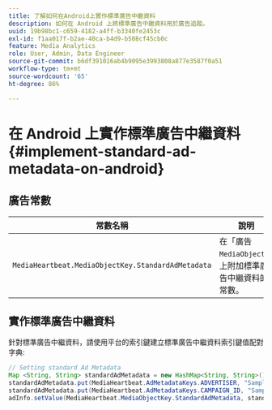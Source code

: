 ```yaml
---
title: 了解如何在Android上實作標準廣告中繼資料
description: 如何在 Android 上將標準廣告中繼資料用於廣告追蹤。
uuid: 19b98bc1-c659-4182-a4ff-b3340fe2453c
exl-id: f1aa017f-b2ae-40ca-b4d9-b508cf45cb0c
feature: Media Analytics
role: User, Admin, Data Engineer
source-git-commit: b6df391016ab4b9095e3993808a877e3587f0a51
workflow-type: tm+mt
source-wordcount: '65'
ht-degree: 86%

---
```


# 在 Android 上實作標準廣告中繼資料{#implement-standard-ad-metadata-on-android}

## 廣告常數

| 常數名稱 | 說明 |
|---|---|
| `MediaHeartbeat.MediaObjectKey.StandardAdMetadata` | 在「廣告 `MediaObject`」上附加標準廣告中繼資料的常數。 |

## 實作標準廣告中繼資料

針對標準廣告中繼資料，請使用平台的索引鍵建立標準廣告中繼資料索引鍵值配對字典:

```java
// Setting standard Ad Metadata 
Map <String, String> standardAdMetadata = new HashMap<String, String>(); 
standardAdMetadata.put(MediaHeartbeat.AdMetadataKeys.ADVERTISER, "Sample Advertiser"); 
standardAdMetadata.put(MediaHeartbeat.AdMetadataKeys.CAMPAIGN_ID, "Sample Campaign"); 
adInfo.setValue(MediaHeartbeat.MediaObjectKey.StandardAdMetadata, standardAdMetadata); 
```

